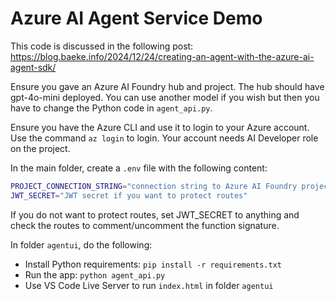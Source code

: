 # Azure AI Agent Service Demo

This code is discussed in the following post: https://blog.baeke.info/2024/12/24/creating-an-agent-with-the-azure-ai-agent-sdk/

Ensure you gave an Azure AI Foundry hub and project. The hub should have gpt-4o-mini deployed. You can use another model if you wish but then you have to change the Python code in `agent_api.py`.

Ensure you have the Azure CLI and use it to login to your Azure account. Use the command `az login` to login. Your account needs AI Developer role on the project.

In the main folder, create a `.env` file with the following content:

```bash
PROJECT_CONNECTION_STRING="connection string to Azure AI Foundry project"
JWT_SECRET="JWT secret if you want to protect routes"
```

If you do not want to protect routes, set JWT_SECRET to anything and check the routes to comment/uncomment the function signature.

In folder `agentui`, do the following:

- Install Python requirements: `pip install -r requirements.txt`
- Run the app: `python agent_api.py`
- Use VS Code Live Server to run `index.html` in folder `agentui`
